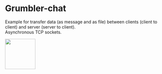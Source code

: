 # Grumbler-chat


Example for transfer data (as message and as file) between clients (client to client) and server (server to client).  
Asynchronous TCP sockets.




<img src="https://user-images.githubusercontent.com/30021708/150487405-46fef70c-894c-4ffb-a5a1-229e1dd5596e.png" style="width:100px"/>
